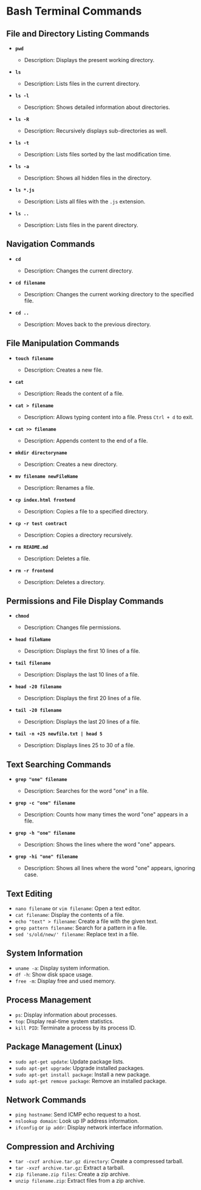 # Bash Terminal Commands

## File and Directory Listing Commands

- **`pwd`**
  - Description: Displays the present working directory.
  
- **`ls`**
  - Description: Lists files in the current directory.
  
- **`ls -l`**
  - Description: Shows detailed information about directories.
  
- **`ls -R`**
  - Description: Recursively displays sub-directories as well.
  
- **`ls -t`**
  - Description: Lists files sorted by the last modification time.
  
- **`ls -a`**
  - Description: Shows all hidden files in the directory.
  
- **`ls *.js`**
  - Description: Lists all files with the `.js` extension.
  
- **`ls ..`**
  - Description: Lists files in the parent directory.

## Navigation Commands

- **`cd`**
  - Description: Changes the current directory.
  
- **`cd filename`**
  - Description: Changes the current working directory to the specified file.
  
- **`cd ..`**
  - Description: Moves back to the previous directory.

## File Manipulation Commands

- **`touch filename`**
  - Description: Creates a new file.
  
- **`cat`**
  - Description: Reads the content of a file.
  
- **`cat > filename`**
  - Description: Allows typing content into a file. Press `Ctrl + d` to exit.
  
- **`cat >> filename`**
  - Description: Appends content to the end of a file.
  
- **`mkdir directoryname`**
  - Description: Creates a new directory.
  
- **`mv filename newFileName`**
  - Description: Renames a file.
  
- **`cp index.html frontend`**
  - Description: Copies a file to a specified directory.
  
- **`cp -r test contract`**
  - Description: Copies a directory recursively.
  
- **`rm README.md`**
  - Description: Deletes a file.
  
- **`rm -r frontend`**
  - Description: Deletes a directory.

## Permissions and File Display Commands

- **`chmod`**
  - Description: Changes file permissions.
  
- **`head fileName`**
  - Description: Displays the first 10 lines of a file.
  
- **`tail filename`**
  - Description: Displays the last 10 lines of a file.
  
- **`head -20 filename`**
  - Description: Displays the first 20 lines of a file.
  
- **`tail -20 filename`**
  - Description: Displays the last 20 lines of a file.
  
- **`tail -n +25 newfile.txt | head 5`**
  - Description: Displays lines 25 to 30 of a file.

## Text Searching Commands

- **`grep "one" filename`**
  - Description: Searches for the word "one" in a file.
  
- **`grep -c "one" filename`**
  - Description: Counts how many times the word "one" appears in a file.
  
- **`grep -h "one" filename`**
  - Description: Shows the lines where the word "one" appears.
  
- **`grep -hi "one" filename`**
  - Description: Shows all lines where the word "one" appears, ignoring case.


## Text Editing

- `nano filename` or `vim filename`: Open a text editor.
- `cat filename`: Display the contents of a file.
- `echo "text" > filename`: Create a file with the given text.
- `grep pattern filename`: Search for a pattern in a file.
- `sed 's/old/new/' filename`: Replace text in a file.

## System Information

- `uname -a`: Display system information.
- `df -h`: Show disk space usage.
- `free -m`: Display free and used memory.

## Process Management

- `ps`: Display information about processes.
- `top`: Display real-time system statistics.
- `kill PID`: Terminate a process by its process ID.

## Package Management (Linux)

- `sudo apt-get update`: Update package lists.
- `sudo apt-get upgrade`: Upgrade installed packages.
- `sudo apt-get install package`: Install a new package.
- `sudo apt-get remove package`: Remove an installed package.

## Network Commands

- `ping hostname`: Send ICMP echo request to a host.
- `nslookup domain`: Look up IP address information.
- `ifconfig` or `ip addr`: Display network interface information.

## Compression and Archiving

- `tar -cvzf archive.tar.gz directory`: Create a compressed tarball.
- `tar -xvzf archive.tar.gz`: Extract a tarball.
- `zip filename.zip files`: Create a zip archive.
- `unzip filename.zip`: Extract files from a zip archive.